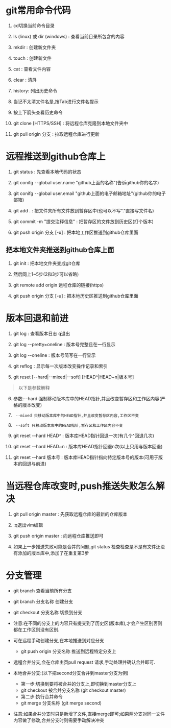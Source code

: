 # git常用命令代码

1. cd切换当前命令目录

2. ls (linux) 或 dir (windows) : 查看当前目录所包含的内容

3. mkdir : 创建新文件夹

4. touch : 创建新文件

5. cat : 查看文件内容

6. clear : 清屏

7. history: 列出历史命令

8. 当记不太清文件名是,按Tab进行文件名提示

9. 按上下箭头查看历史命令

10. git clone [HTTPS/SSH] : 将远程仓库克隆到本地文件夹中

11. git pull origin 分支 : 拉取远程仓库进行更新

# 远程推送到github仓库上

1. git status : 先查看本地代码的状态

2. git conifg --global user.name "github上面的名称"(告诉github你的名字)

3. git conifg --global user.email "github上面的电子邮箱地址"(github你的电子邮箱)

4. git add . : 把文件夹所有文件放到暂存区中(也可以不写"."直接写文件名)

5. git commit -m "提交注释信息" : 把暂存区的文件放到历史区(打个版本)

6. git push origin 分支 [-u] : 把本地工作区推送到github仓库里面

## 把本地文件夹推送到github仓库上面

1. git init : 把本地文件夹变成git仓库

2. 然后同上1~5步(2和3步可以省略)

3. git remote add origin 远程仓库的链接(https)

4. git push origin 分支 [-u] : 把本地历史区推送到github仓库里面

# 版本回退和前进

1. git log : 查看版本日志 q退出

2. git log --pretty=oneline : 版本号完整且在一行显示

3. git log --oneline : 版本号简写在一行显示

4. git reflog : 显示每一次版本改变操作记录和索引

5. git reset [--hard|--mixed|--soft] [HEAD^|HEAD~n|版本号]

> 以下是参数解释

6. 参数:--hard 强制移动版本库中的HEAD指针,并且改变暂存区和工作区内容(严格的版本改变)

7. 	    --mixed 只移动版本库中的HEAD指针,并且改变暂存区内容,工作区不变
 	    
9. 	    --soft 只移动版本库中的HEAD指针,暂存区和工作区内容不变

10. git reset --hard HEAD^ : 版本库HEAD指针回退一次(有几个^回退几次)

11. git reset --hard HEAD~n : 版本库HEAD指针回退n次(以上只用与版本回退)

12. git reset --hard 版本号 : 版本库HEAD指针指向特定版本号的版本(可用于版本的回退与前进)

# 当远程仓库改变时,push推送失败怎么解决

1. git pull origin master : 先获取远程仓库的最新的仓库版本

2. :q退出vim编辑

3. git push origin master : 向远程仓库推送即可

4. 如果上一步推送失败可能是合并的问题,git status 检查检查是不是有文件还没有添加的版本库中,添加了在重复第3步

# 分支管理

* git branch 查看当前所有分支

* git branch 分支名称 创建分支

* git checkout 分支名称 切换到分支

* 注意:在不同的分支上的内容只有提交到了历史区(版本库),才会产生区别否则都在工作区则没有区别.

* 可在远程手动创建分支,在本地推送到对应分支
	* git push origin 分支名称 推送到远程特定分支上

* 远程合并分支,会在仓库主页pull request 请求,手动处理并确认合并即可.

* 本地合并分支:(以下把second分支合并到master分支为例)
	* 第一步:切换到要将被合并的分支上,即切换到master分支上
	* git checkout 被合并分支名称 (git checkout master)
	* 第二步:执行合并命令
	* git merge 分支名称 (git merge second)
* 注意:如果合并分支时只是新增了文件,直接merge即可;如果两分支对同一文件内容做了修改,合并分支时则需要手动解决冲突